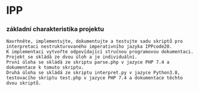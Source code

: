 # IPP
### základní charakteristika projektu
    Navrhněte, implementujte, dokumentujte a testujte sadu skriptů pro interpretaci nestrukturovaného imperativního jazyka IPPcode20.
    K implementaci vytvořte odpovídající stručnou programovou dokumentaci.
    Projekt se skládá ze dvou úloh a je individuální.
    První úloha se skládá ze skriptu parse.php v jazyce PHP 7.4 a dokumentace k tomuto skriptu.
    Druhá úloha se skládá ze skriptu interpret.py v jazyce Python3.8,
    testovacího skriptu test.php v jazyce PHP 7.4 a dokumentace těchto dvou skriptů.
